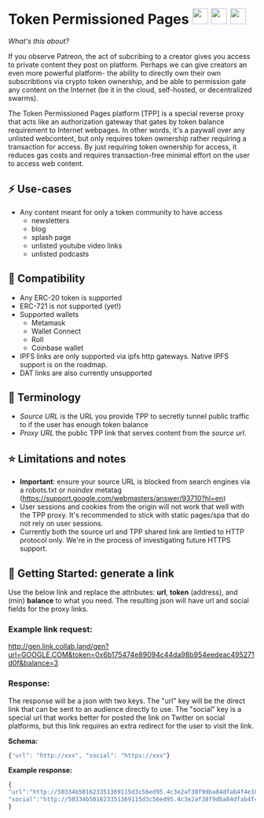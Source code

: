 # Token Permissioned Pages <img src="https://emojipedia-us.s3.dualstack.us-west-1.amazonaws.com/thumbs/320/twitter/259/coin_1fa99.png" height="32"/> <img src="https://emojipedia-us.s3.dualstack.us-west-1.amazonaws.com/thumbs/320/google/263/bridge-at-night_1f309.png" height="32"/> <img src="https://emojipedia-us.s3.dualstack.us-west-1.amazonaws.com/thumbs/240/twitter/259/globe-with-meridians_1f310.png" height="32"/>

*What's this about?*

If you observe Patreon, the act of subcribing to a creator gives you access to private content they post on platform. Perhaps we can give creators an even more powerful platform- the ability to directly own their own subscribtions via crypto token ownership, and be able to permission gate any content on the Internet (be it in the cloud, self-hosted, or decentralized swarms).  

The Token Permissioned Pages platform [TPP] is a special reverse proxy that acts like an authorization gateway that gates by token balance requirement to Internet webpages. In other words, it's a paywall over any unlisted webcontent, but only requires token ownership rather requiring a transaction for access. By just requiring token ownership for access, it reduces gas costs and requires transaction-free minimal effort on the user to access web content.

## ⚡ Use-cases

* Any content meant for only a token community to have access
  * newsletters
  * blog
  * splash page
  * unlisted youtube video links
  * unlisted podcasts


## 👯 Compatibility
* Any ERC-20 token is supported
* ERC-721 is not supported (yet!)
* Supported wallets
  * Metamask
  * Wallet Connect
  * Roll
  * Coinbase wallet
* IPFS links are only supported via ipfs http gateways. Native IPFS support is on the roadmap.
* DAT links are also currently unsupported

## 📖 Terminology

* *Source URL* is the URL you provide TPP to secretly tunnel public traffic to if the user has enough token balance
* *Proxy URL* the public TPP link that serves content from the *source url*.

## ⭐️ Limitations and notes
* **Important**: ensure your source URL is blocked from search engines via a robots.txt or *noindex* metatag (https://support.google.com/webmasters/answer/93710?hl=en)
* User sessions and cookies from the origin will not work that well with the TPP proxy. It's recommended to stick with static pages/spa that do not rely on user sessions.
* Currently both the source url and TPP shared link are limtied to HTTP protocol only. We're in the process of investigating future HTTPS support.

## 🏃 Getting Started: generate a link

Use the below link and replace the attributes: **url**, **token** (address), and (min) **balance** to what you need. The resulting json will have url and social fields for the proxy links.

### Example link request:

http://gen.link.collab.land/gen?url=GOOGLE.COM&token=0x6b175474e89094c44da98b954eedeac495271d0f&balance=3

### Response:

The response will be a json with two keys. The "url" key will be the direct link that can be sent to an audience directly to use. The "social" key is a special url that works better for posted the link on Twitter on social platforms, but this link requires an extra redirect for the user to visit the link.

**Schema:**
```js
{"url": "http://xxx", "social": "https://xxx"}
```

**Example response:**
```js
{
"url":"http://50334b501623351369115d3c56ed95.4c3e2af38f9dba84dfab4f4e10d1112399e37b3a1692300345db7a6fc73.1afbf0b0d63650b06916433cd282a.705c39d52fa241f0302fd785cdb2d.c9ff7a1fad04c.link.collab.land/",
"social":"http://50334b501623351369115d3c56ed95.4c3e2af38f9dba84dfab4f4e10d1112399e37b3a1692300345db7a6fc73.1afbf0b0d63650b06916433cd282a.705c39d52fa241f0302fd785cdb2d.c9ff7a1fad04c.link.collab.land/tppsocial/"
}
```
